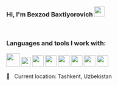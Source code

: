 ### Hi, I'm Bexzod Baxtiyorovich <img src="https://media.giphy.com/media/hvRJCLFzcasrR4ia7z/giphy.gif" width='27px'></img>
<br/>

### Languages and tools I work with:

<code><img src="https://upload.wikimedia.org/wikipedia/commons/thumb/0/00/HTML5_logo_black.svg/768px-HTML5_logo_black.svg.png" width="35px"></img></code>
<code><img src="https://brandslogos.com/wp-content/uploads/images/large/css-logo-black-and-white.png" width="25px"></img></code>
<code><img src="https://git-scm.com/images/logos/downloads/Git-Icon-White.png" width="30px"></img></code>
<code><img src="https://encrypted-tbn0.gstatic.com/images?q=tbn:ANd9GcSNSjcEBzERzpVyOVryBpSiuiTtmP9H_zR3k38OKXQDm-BJQbNku2nr-F1JQvLFoU8kl3s&usqp=CAU" width="30px"></img></code>
<code><img src="https://www.shareicon.net/download/2015/08/31/93786_bootstrap_512x512.png" width="30px"></img></code>
<code><img src="https://www.freepnglogos.com/uploads/javascript-png/javascript-vector-logo-yellow-png-transparent-javascript-vector-12.png" width="30px"></img></code>
<code><img src="https://seeklogo.com/images/V/vuejs-logo-17D586B587-seeklogo.com.png" width="30px"></img></code>
<code><img src="https://seeklogo.com/images/V/vuejs-logo-17D586B587-seeklogo.com.png" width="30px"></img></code>
<br/>

📍 &nbsp; Current location: Tashkent, Uzbekistan
